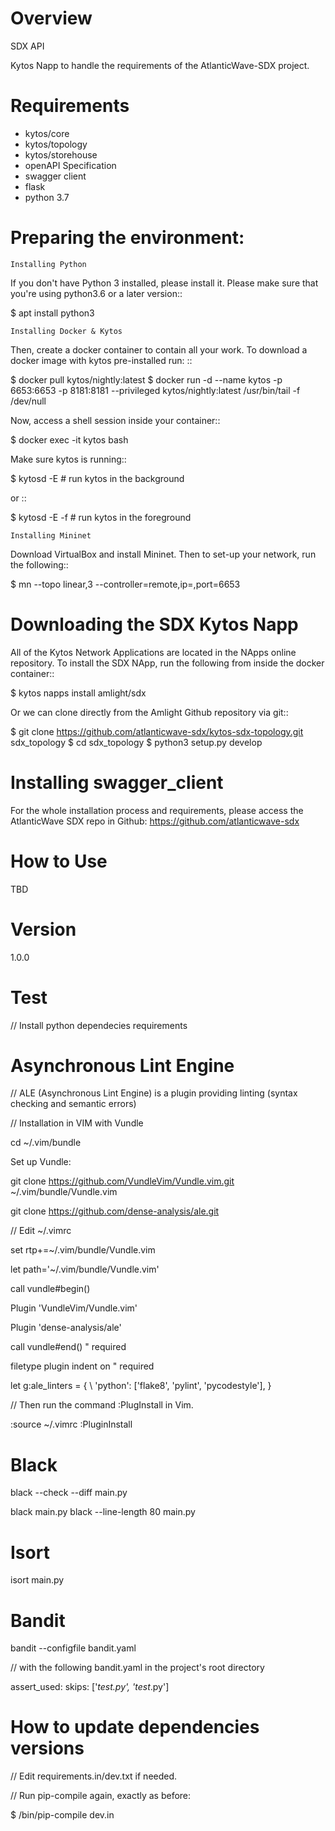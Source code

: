 Overview
========
SDX API

Kytos Napp to handle the requirements of the AtlanticWave-SDX project.

Requirements
============

* kytos/core
* kytos/topology
* kytos/storehouse
* openAPI Specification
* swagger client
* flask
* python 3.7

Preparing the environment:
==========================

``Installing Python``

If you don't have Python 3 installed, please install it. Please make sure that you're using python3.6
or a later version::

$ apt install python3

``Installing Docker & Kytos``

Then, create a docker container to contain all your work. To download a docker image with kytos pre-installed run: ::

$ docker pull kytos/nightly:latest
$ docker run -d --name kytos -p 6653:6653 -p 8181:8181 --privileged kytos/nightly:latest /usr/bin/tail -f /dev/null

Now, access a shell session inside your container::

$ docker exec -it kytos bash

Make sure kytos is running::

$ kytosd -E # run kytos in the background

or ::

$ kytosd -E -f # run kytos in the foreground

``Installing Mininet``

Download VirtualBox and install Mininet. Then to set-up your network, run the following::

$ mn --topo linear,3 --controller=remote,ip=,port=6653



Downloading the SDX Kytos Napp
================================


All of the Kytos Network Applications are located in the NApps online repository. To install the SDX NApp, run the
following from inside the docker container::

$ kytos napps install amlight/sdx

Or we can clone directly from the Amlight Github repository via git::

$ git clone https://github.com/atlanticwave-sdx/kytos-sdx-topology.git sdx_topology
$ cd sdx_topology
$ python3 setup.py develop


Installing swagger_client
==========================

For the whole installation process and requirements, please access
the AtlanticWave SDX repo in Github: https://github.com/atlanticwave-sdx

How to Use
==========

TBD


Version
=======

1.0.0

# Test

// Install python dependecies requirements

# Asynchronous Lint Engine

// ALE (Asynchronous Lint Engine) is a plugin providing linting (syntax checking and semantic errors)

// Installation in VIM with Vundle

cd ~/.vim/bundle

Set up Vundle:

git clone https://github.com/VundleVim/Vundle.vim.git ~/.vim/bundle/Vundle.vim

git clone https://github.com/dense-analysis/ale.git

// Edit ~/.vimrc

set rtp+=~/.vim/bundle/Vundle.vim

let path='~/.vim/bundle/Vundle.vim'

call vundle#begin()

Plugin 'VundleVim/Vundle.vim'

Plugin 'dense-analysis/ale'

call vundle#end()            " required

filetype plugin indent on    " required

let g:ale_linters = {
        \   'python': ['flake8', 'pylint', 'pycodestyle'],
        \}


// Then run the command :PlugInstall in Vim.

:source ~/.vimrc
:PluginInstall

# Black

black --check --diff main.py

black main.py
black --line-length 80 main.py

# Isort

isort main.py

# Bandit

bandit --configfile bandit.yaml

// with the following bandit.yaml in the project's root directory

assert_used:
  skips: ['*_test.py', 'test_*.py']


# How to update dependencies versions

// Edit requirements.in/dev.txt if needed.

// Run pip-compile again, exactly as before:

$ <venv>/bin/pip-compile dev.in
